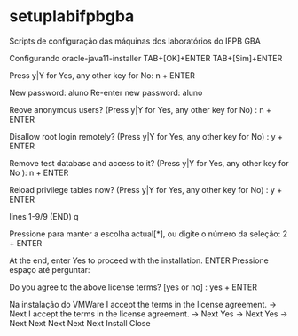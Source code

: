 # setuplabifpbgba

Scripts de configuração das máquinas dos laboratórios do IFPB GBA

Configurando oracle-java11-installer 
	TAB+[OK]+ENTER
	TAB+[Sim]+ENTER

Press y|Y for Yes, any other key for No: 
	n + ENTER

New password: 
	aluno
Re-enter new password:
	aluno

Reove anonymous users? (Press y|Y for Yes, any other key for No) : 
	n + ENTER

Disallow root login remotely? (Press y|Y for Yes, any other key for No) :
	y + ENTER

Remove test database and access to it? (Press y|Y for Yes, any other key for No ): 
	n + ENTER

Reload privilege tables now? (Press y|Y for Yes, any other key for No) : 
	y + ENTER

lines 1-9/9 (END)
	q

Pressione <enter> para manter a escolha actual[*], ou digite o número da seleção:
	2 + ENTER

At the end, enter Yes to proceed with the installation.
	ENTER
	Pressione espaço até perguntar:

Do you agree to the above license terms? [yes or no] : 
	yes + ENTER

Na instalação do VMWare
	I accept the terms in the license agreement. -> Next
	I accept the terms in the license agreement. -> Next
	Yes -> Next
	Yes -> Next
	Next
	Next
	Next
	Next
	Install
	Close
